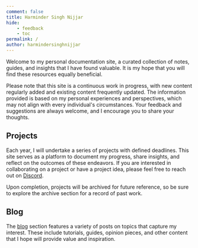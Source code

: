 ```yaml
---
comment: false
title: Harminder Singh Nijjar
hide: 
    - feedback
    - toc
permalink: /
author: harmindersinghnijjar
---
```


<style>
  .md-typeset h1,
  .md-content__button {
    display: none;
  }
</style>

Welcome to my personal documentation site, a curated collection of notes, guides, and insights that I have found valuable. It is my hope that you will find these resources equally beneficial.  

Please note that this site is a continuous work in progress, with new content regularly added and existing content frequently updated. The information provided is based on my personal experiences and perspectives, which may not align with every individual's circumstances. Your feedback and suggestions are always welcome, and I encourage you to share your thoughts.  

## Projects  

Each year, I will undertake a series of projects with defined deadlines. This site serves as a platform to document my progress, share insights, and reflect on the outcomes of these endeavors. If you are interested in collaborating on a project or have a project idea, please feel free to reach out on [Discord](https://discord.gg/nuJfCWCxby).

Upon completion, projects will be archived for future reference, so be sure to explore the archive section for a record of past work.  

## Blog  

The [blog](/blog) section features a variety of posts on topics that capture my interest. These include tutorials, guides, opinion pieces, and other content that I hope will provide value and inspiration.
